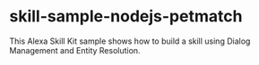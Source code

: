 # skill-sample-nodejs-petmatch
This Alexa Skill Kit sample shows how to build a skill using Dialog Management and Entity Resolution.
